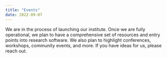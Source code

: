 ```yaml
---
title: "Events"
date: 2022-09-07
---
```


We are in the process of launching our institute. Once we are fully operational, we plan to have a comprehensive set of resources and entry points into research software. We also plan to highlight conferences, workshops, community events, and more. If you have ideas for us, please reach out.